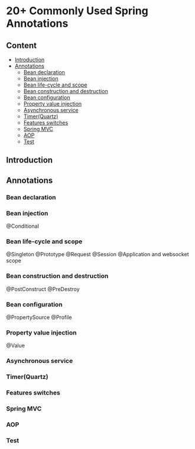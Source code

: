 # 20+ Commonly Used Spring Annotations

## Content

- [Introduction](#introduction)
- [Annotations](#annotations)
  - [Bean declaration](#bean-declaration)
  - [Bean injection](#bean-injection)
  - [Bean life-cycle and scope](#bean-life-cycle-and-scope)
  - [Bean construction and destruction](#bean-construction-and-destruction)
  - [Bean configuration](#bean-configuration)
  - [Property value injection](#property-value-injection)
  - [Asynchronous service](#asynchronous-service)
  - [Timer(Quartz)](#timerquartz)
  - [Features switches](#features-switches)
  - [Spring MVC](#spring-mvc)
  - [AOP](#aop)
  - [Test](#test)

## Introduction



## Annotations



### Bean declaration



### Bean injection
@Conditional



### Bean life-cycle and scope
@Singleton @Prototype @Request @Session @Application and websocket scope



### Bean construction and destruction

@PostConstruct @PreDestroy



### Bean configuration

@PropertySource @Profile



### Property value injection

@Value



### Asynchronous service



### Timer(Quartz)



### Features switches



### Spring MVC



### AOP



### Test